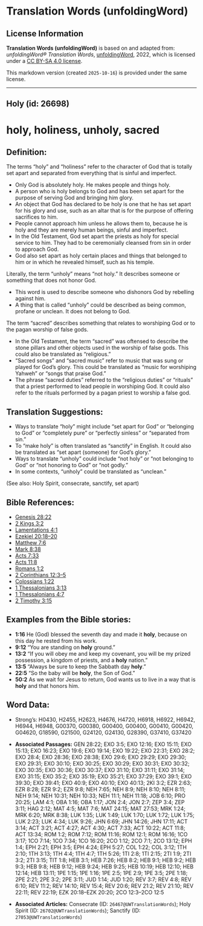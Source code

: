# Translation Words (unfoldingWord)

## License Information

**Translation Words (unfoldingWord)** is based on and adapted from: _unfoldingWord® Translation Words_, [unfoldingWord](https://unfoldingword.org/utw), 2022, which is licensed under a [CC BY-SA 4.0 license](https://creativecommons.org/licenses/by-sa/4.0/legalcode.en).

This markdown version (created `2025-10-16`) is provided under the same license.



--------------------------------

## Holy (id: 26698)

holy, holiness, unholy, sacred
==============================

Definition:
-----------

The terms “holy” and “holiness” refer to the character of God that is totally set apart and separated from everything that is sinful and imperfect.

* Only God is absolutely holy. He makes people and things holy.
* A person who is holy belongs to God and has been set apart for the purpose of serving God and bringing him glory.
* An object that God has declared to be holy is one that he has set apart for his glory and use, such as an altar that is for the purpose of offering sacrifices to him.
* People cannot approach him unless he allows them to, because he is holy and they are merely human beings, sinful and imperfect.
* In the Old Testament, God set apart the priests as holy for special service to him. They had to be ceremonially cleansed from sin in order to approach God.
* God also set apart as holy certain places and things that belonged to him or in which he revealed himself, such as his temple.

Literally, the term “unholy” means “not holy.” It describes someone or something that does not honor God.

* This word is used to describe someone who dishonors God by rebelling against him.
* A thing that is called “unholy” could be described as being common, profane or unclean. It does not belong to God.

The term “sacred” describes something that relates to worshiping God or to the pagan worship of false gods.

* In the Old Testament, the term “sacred” was oftensed to describe the stone pillars and other objects used in the worship of false gods. This could also be translated as “religious.”
* “Sacred songs” and “sacred music” refer to music that was sung or played for God’s glory. This could be translated as “music for worshiping Yahweh” or “songs that praise God.”
* The phrase “sacred duties” referred to the “religious duties” or “rituals” that a priest performed to lead people in worshiping God. It could also refer to the rituals performed by a pagan priest to worship a false god.

Translation Suggestions:
------------------------

* Ways to translate “holy” might include “set apart for God” or “belonging to God” or “completely pure” or “perfectly sinless” or “separated from sin.”
* To “make holy” is often translated as “sanctify” in English. It could also be translated as “set apart (someone) for God’s glory.”
* Ways to translate “unholy” could include “not holy” or “not belonging to God” or “not honoring to God” or “not godly.”
* In some contexts, “unholy” could be translated as “unclean.”

(See also: Holy Spirit, consecrate, sanctify, set apart)

Bible References:
-----------------

* [Genesis 28:22](https://ref.ly/Gen28:22)
* [2 Kings 3:2](https://ref.ly/2Kgs3:2)
* [Lamentations 4:1](https://ref.ly/Lam4:1)
* [Ezekiel 20:18–20](https://ref.ly/Ezek20:18-Ezek20:20)
* [Matthew 7:6](https://ref.ly/Matt7:6)
* [Mark 8:38](https://ref.ly/Mark8:38)
* [Acts 7:33](https://ref.ly/Acts7:33)
* [Acts 11:8](https://ref.ly/Acts11:8)
* [Romans 1:2](https://ref.ly/Rom1:2)
* [2 Corinthians 12:3–5](https://ref.ly/2Cor12:3-2Cor12:5)
* [Colossians 1:22](https://ref.ly/Col1:22)
* [1 Thessalonians 3:13](https://ref.ly/1Thess3:13)
* [1 Thessalonians 4:7](https://ref.ly/1Thess4:7)
* [2 Timothy 3:15](https://ref.ly/2Tim3:15)

Examples from the Bible stories:
--------------------------------

* **1:16** He (God) blessed the seventh day and made it **holy**, because on this day he rested from his work.
* **9:12** “You are standing on **holy** ground.”
* **13:2** “If you will obey me and keep my covenant, you will be my prized possession, a kingdom of priests, and a **holy** nation.”
* **13:5** “Always be sure to keep the Sabbath day **holy**.”
* **22:5** “So the baby will be **holy**, the Son of God.”
* **50:2** As we wait for Jesus to return, God wants us to live in a way that is **holy** and that honors him.

Word Data:
----------

* Strong’s: H0430, H2455, H2623, H4676, H4720, H6918, H6922, H6942, H6944, H6948, G00370, G00380, G00400, G00400, G00410, G00420, G04620, G18590, G21500, G24120, G24130, G28390, G37410, G37420

* **Associated Passages:** GEN 28:22; EXO 3:5; EXO 12:16; EXO 15:11; EXO 15:13; EXO 16:23; EXO 19:6; EXO 19:14; EXO 19:22; EXO 22:31; EXO 28:2; EXO 28:4; EXO 28:36; EXO 28:38; EXO 29:6; EXO 29:29; EXO 29:30; EXO 29:31; EXO 30:10; EXO 30:25; EXO 30:29; EXO 30:31; EXO 30:32; EXO 30:35; EXO 30:36; EXO 30:37; EXO 31:10; EXO 31:11; EXO 31:14; EXO 31:15; EXO 35:2; EXO 35:19; EXO 35:21; EXO 37:29; EXO 39:1; EXO 39:30; EXO 39:41; EXO 40:9; EXO 40:10; EXO 40:13; 2KI 3:2; EZR 2:63; EZR 8:28; EZR 9:2; EZR 9:8; NEH 7:65; NEH 8:9; NEH 8:10; NEH 8:11; NEH 9:14; NEH 10:31; NEH 10:33; NEH 11:1; NEH 11:18; JOB 6:10; PRO 20:25; LAM 4:1; OBA 1:16; OBA 1:17; JON 2:4; JON 2:7; ZEP 3:4; ZEP 3:11; HAG 2:12; MAT 4:5; MAT 7:6; MAT 24:15; MAT 27:53; MRK 1:24; MRK 6:20; MRK 8:38; LUK 1:35; LUK 1:49; LUK 1:70; LUK 1:72; LUK 1:75; LUK 2:23; LUK 4:34; LUK 9:26; JHN 6:69; JHN 14:26; JHN 17:11; ACT 3:14; ACT 3:21; ACT 4:27; ACT 4:30; ACT 7:33; ACT 10:22; ACT 11:8; ACT 13:34; ROM 1:2; ROM 7:12; ROM 11:16; ROM 12:1; ROM 16:16; 1CO 3:17; 1CO 7:14; 1CO 7:34; 1CO 16:20; 2CO 1:12; 2CO 7:1; 2CO 13:12; EPH 1:4; EPH 2:21; EPH 3:5; EPH 4:24; EPH 5:27; COL 1:22; COL 3:12; 1TH 2:10; 1TH 3:13; 1TH 4:4; 1TH 4:7; 1TH 5:26; 1TI 2:8; 1TI 2:15; 2TI 1:9; 2TI 3:2; 2TI 3:15; TIT 1:8; HEB 3:1; HEB 7:26; HEB 8:2; HEB 9:1; HEB 9:2; HEB 9:3; HEB 9:8; HEB 9:12; HEB 9:24; HEB 9:25; HEB 10:19; HEB 12:10; HEB 12:14; HEB 13:11; 1PE 1:15; 1PE 1:16; 1PE 2:5; 1PE 2:9; 1PE 3:5; 2PE 1:18; 2PE 2:21; 2PE 3:2; 2PE 3:11; JUD 1:14; JUD 1:20; REV 3:7; REV 4:8; REV 6:10; REV 11:2; REV 14:10; REV 15:4; REV 20:6; REV 21:2; REV 21:10; REV 22:11; REV 22:19; EZK 20:18–EZK 20:20; 2CO 12:3–2CO 12:5
* **Associated Articles:** Consecrate (ID: `26467@UWTranslationWords`); Holy Spirit (ID: `26702@UWTranslationWords`); Sanctify (ID: `27053@UWTranslationWords`)

